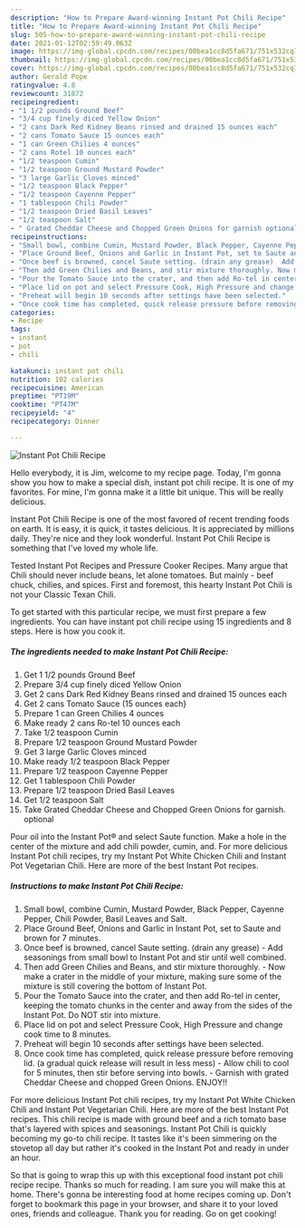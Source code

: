 ```yaml
---
description: "How to Prepare Award-winning Instant Pot Chili Recipe"
title: "How to Prepare Award-winning Instant Pot Chili Recipe"
slug: 505-how-to-prepare-award-winning-instant-pot-chili-recipe
date: 2021-01-12T02:59:49.063Z
image: https://img-global.cpcdn.com/recipes/00bea1cc8d5fa671/751x532cq70/instant-pot-chili-recipe-recipe-main-photo.jpg
thumbnail: https://img-global.cpcdn.com/recipes/00bea1cc8d5fa671/751x532cq70/instant-pot-chili-recipe-recipe-main-photo.jpg
cover: https://img-global.cpcdn.com/recipes/00bea1cc8d5fa671/751x532cq70/instant-pot-chili-recipe-recipe-main-photo.jpg
author: Gerald Pope
ratingvalue: 4.8
reviewcount: 31872
recipeingredient:
- "1 1/2 pounds Ground Beef"
- "3/4 cup finely diced Yellow Onion"
- "2 cans Dark Red Kidney Beans rinsed and drained 15 ounces each"
- "2 cans Tomato Sauce 15 ounces each"
- "1 can Green Chilies 4 ounces"
- "2 cans Rotel 10 ounces each"
- "1/2 teaspoon Cumin"
- "1/2 teaspoon Ground Mustard Powder"
- "3 large Garlic Cloves minced"
- "1/2 teaspoon Black Pepper"
- "1/2 teaspoon Cayenne Pepper"
- "1 tablespoon Chili Powder"
- "1/2 teaspoon Dried Basil Leaves"
- "1/2 teaspoon Salt"
- " Grated Cheddar Cheese and Chopped Green Onions for garnish optional"
recipeinstructions:
- "Small bowl, combine Cumin, Mustard Powder, Black Pepper, Cayenne Pepper, Chili Powder, Basil Leaves and Salt."
- "Place Ground Beef, Onions and Garlic in Instant Pot, set to Saute and brown for 7 minutes."
- "Once beef is browned, cancel Saute setting. (drain any grease)  Add seasonings from small bowl to Instant Pot and stir until well combined."
- "Then add Green Chilies and Beans, and stir mixture thoroughly. Now make a crater in the middle of your mixture, making sure some of the mixture is still covering the bottom of Instant Pot."
- "Pour the Tomato Sauce into the crater, and then add Ro-tel in center, keeping the tomato chunks in the center and away from the sides of the Instant Pot. Do NOT stir into mixture."
- "Place lid on pot and select Pressure Cook, High Pressure and change cook time to 8 minutes."
- "Preheat will begin 10 seconds after settings have been selected."
- "Once cook time has completed, quick release pressure before removing lid. (a gradual quick release will result in less mess) Allow chili to cool for 5 minutes, then stir before serving into bowls. Garnish with grated Cheddar Cheese and chopped Green Onions. ENJOY!!"
categories:
- Recipe
tags:
- instant
- pot
- chili

katakunci: instant pot chili 
nutrition: 102 calories
recipecuisine: American
preptime: "PT19M"
cooktime: "PT47M"
recipeyield: "4"
recipecategory: Dinner

---
```



![Instant Pot Chili Recipe](https://img-global.cpcdn.com/recipes/00bea1cc8d5fa671/751x532cq70/instant-pot-chili-recipe-recipe-main-photo.jpg)

Hello everybody, it is Jim, welcome to my recipe page. Today, I'm gonna show you how to make a special dish, instant pot chili recipe. It is one of my favorites. For mine, I'm gonna make it a little bit unique. This will be really delicious.

Instant Pot Chili Recipe is one of the most favored of recent trending foods on earth. It is easy, it is quick, it tastes delicious. It is appreciated by millions daily. They're nice and they look wonderful. Instant Pot Chili Recipe is something that I've loved my whole life.

Tested Instant Pot Recipes and Pressure Cooker Recipes. Many argue that Chili should never include beans, let alone tomatoes. But mainly - beef chuck, chilies, and spices. First and foremost, this hearty Instant Pot Chili is not your Classic Texan Chili.


To get started with this particular recipe, we must first prepare a few ingredients. You can have instant pot chili recipe using 15 ingredients and 8 steps. Here is how you cook it.

<!--inarticleads1-->

##### The ingredients needed to make Instant Pot Chili Recipe:

1. Get 1 1/2 pounds Ground Beef
1. Prepare 3/4 cup finely diced Yellow Onion
1. Get 2 cans Dark Red Kidney Beans rinsed and drained 15 ounces each
1. Get 2 cans Tomato Sauce (15 ounces each}
1. Prepare 1 can Green Chilies 4 ounces
1. Make ready 2 cans Ro-tel 10 ounces each
1. Take 1/2 teaspoon Cumin
1. Prepare 1/2 teaspoon Ground Mustard Powder
1. Get 3 large Garlic Cloves minced
1. Make ready 1/2 teaspoon Black Pepper
1. Prepare 1/2 teaspoon Cayenne Pepper
1. Get 1 tablespoon Chili Powder
1. Prepare 1/2 teaspoon Dried Basil Leaves
1. Get 1/2 teaspoon Salt
1. Take  Grated Cheddar Cheese and Chopped Green Onions for garnish. optional


Pour oil into the Instant Pot® and select Saute function. Make a hole in the center of the mixture and add chili powder, cumin, and. For more delicious Instant Pot chili recipes, try my Instant Pot White Chicken Chili and Instant Pot Vegetarian Chili. Here are more of the best Instant Pot recipes. 

<!--inarticleads2-->

##### Instructions to make Instant Pot Chili Recipe:

1. Small bowl, combine Cumin, Mustard Powder, Black Pepper, Cayenne Pepper, Chili Powder, Basil Leaves and Salt.
1. Place Ground Beef, Onions and Garlic in Instant Pot, set to Saute and brown for 7 minutes.
1. Once beef is browned, cancel Saute setting. (drain any grease)  - Add seasonings from small bowl to Instant Pot and stir until well combined.
1. Then add Green Chilies and Beans, and stir mixture thoroughly. - Now make a crater in the middle of your mixture, making sure some of the mixture is still covering the bottom of Instant Pot.
1. Pour the Tomato Sauce into the crater, and then add Ro-tel in center, keeping the tomato chunks in the center and away from the sides of the Instant Pot. Do NOT stir into mixture.
1. Place lid on pot and select Pressure Cook, High Pressure and change cook time to 8 minutes.
1. Preheat will begin 10 seconds after settings have been selected.
1. Once cook time has completed, quick release pressure before removing lid. (a gradual quick release will result in less mess) - Allow chili to cool for 5 minutes, then stir before serving into bowls. - Garnish with grated Cheddar Cheese and chopped Green Onions. ENJOY!!


For more delicious Instant Pot chili recipes, try my Instant Pot White Chicken Chili and Instant Pot Vegetarian Chili. Here are more of the best Instant Pot recipes. This chili recipe is made with ground beef and a rich tomato base that&#39;s layered with spices and seasonings. Instant Pot Chili is quickly becoming my go-to chili recipe. It tastes like it&#39;s been simmering on the stovetop all day but rather it&#39;s cooked in the Instant Pot and ready in under an hour. 

So that is going to wrap this up with this exceptional food instant pot chili recipe recipe. Thanks so much for reading. I am sure you will make this at home. There's gonna be interesting food at home recipes coming up. Don't forget to bookmark this page in your browser, and share it to your loved ones, friends and colleague. Thank you for reading. Go on get cooking!
